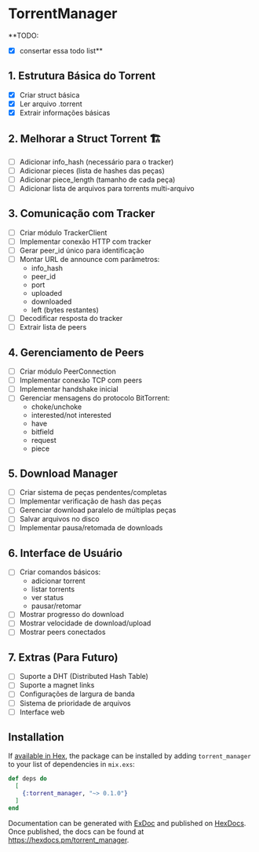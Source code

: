 # TorrentManager

**TODO:
- [x]  consertar essa todo list**

## 1. Estrutura Básica do Torrent
- [x] Criar struct básica
- [x] Ler arquivo .torrent
- [x] Extrair informações básicas

## 2. Melhorar a Struct Torrent 🏗️
- [ ] Adicionar info_hash (necessário para o tracker)
- [ ] Adicionar pieces (lista de hashes das peças)
- [ ] Adicionar piece_length (tamanho de cada peça)
- [ ] Adicionar lista de arquivos para torrents multi-arquivo

## 3. Comunicação com Tracker
- [ ] Criar módulo TrackerClient
- [ ] Implementar conexão HTTP com tracker
- [ ] Gerar peer_id único para identificação
- [ ] Montar URL de announce com parâmetros:
  - info_hash
  - peer_id
  - port
  - uploaded
  - downloaded
  - left (bytes restantes)
- [ ] Decodificar resposta do tracker
- [ ] Extrair lista de peers

## 4. Gerenciamento de Peers
- [ ] Criar módulo PeerConnection
- [ ] Implementar conexão TCP com peers
- [ ] Implementar handshake inicial
- [ ] Gerenciar mensagens do protocolo BitTorrent:
  - choke/unchoke
  - interested/not interested
  - have
  - bitfield
  - request
  - piece

## 5. Download Manager
- [ ] Criar sistema de peças pendentes/completas
- [ ] Implementar verificação de hash das peças
- [ ] Gerenciar download paralelo de múltiplas peças
- [ ] Salvar arquivos no disco
- [ ] Implementar pausa/retomada de downloads

## 6. Interface de Usuário
- [ ] Criar comandos básicos:
  - adicionar torrent
  - listar torrents
  - ver status
  - pausar/retomar
- [ ] Mostrar progresso do download
- [ ] Mostrar velocidade de download/upload
- [ ] Mostrar peers conectados

## 7. Extras (Para Futuro)
- [ ] Suporte a DHT (Distributed Hash Table)
- [ ] Suporte a magnet links
- [ ] Configurações de largura de banda
- [ ] Sistema de prioridade de arquivos
- [ ] Interface web

## Installation

If [available in Hex](https://hex.pm/docs/publish), the package can be installed
by adding `torrent_manager` to your list of dependencies in `mix.exs`:

```elixir
def deps do
  [
    {:torrent_manager, "~> 0.1.0"}
  ]
end
```

Documentation can be generated with [ExDoc](https://github.com/elixir-lang/ex_doc)
and published on [HexDocs](https://hexdocs.pm). Once published, the docs can
be found at <https://hexdocs.pm/torrent_manager>.

